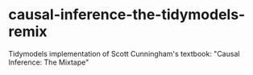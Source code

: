 # causal-inference-the-tidymodels-remix
Tidymodels implementation of Scott Cunningham's textbook: "Causal Inference: The Mixtape"

